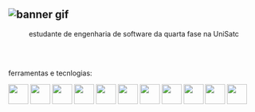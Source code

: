 ![banner gif](https://github.com/user-attachments/assets/47c9d599-94cc-428b-aef8-6b37c35b1606)
---
 <p align="center">estudante de engenharia de software da quarta fase na UniSatc<p/>

 <br/>
 <br/>

 <p>ferramentas e tecnlogias:<p/>

<img src="https://github.com/user-attachments/assets/89bc569f-796a-4c6d-9505-fa45138f91afd" height='40' border-radius='10px'/> 
<img src="https://github.com/user-attachments/assets/66a3d623-e5bb-42c6-8a12-d5e2ef14eead" height='40' border-radius='10px'/> 
<img src="https://github.com/user-attachments/assets/6b333d5f-79aa-44dc-bfeb-b88ddc6ac623" height='40' border-radius='10px'/> 
<img src="https://github.com/user-attachments/assets/39a4aab9-5dbe-4572-999c-1d76bbb20e35" height='40' border-radius='10px'/> 
<img src="https://github.com/user-attachments/assets/21504562-4ab3-4638-8512-f60435b0f418" height='40' border-radius='10px'/> 
<img src="https://github.com/user-attachments/assets/fd459a8e-a5a4-4566-ae79-d2015d049fe5" height='40' border-radius='10px'/> 

<img src="https://github.com/user-attachments/assets/99875b3d-af9e-43a2-af34-aebe139ab5a9" height='40' border-radius='10px'/> 
<img src="https://github.com/user-attachments/assets/f0617833-48fd-4fc4-a3d0-b763fc61f196" height='40' border-radius='10px'/> 
<img src="https://github.com/user-attachments/assets/4404873a-8730-4211-bc7e-a4e8ba6720f2" height='40' border-radius='10px'/> 
<img src="https://github.com/user-attachments/assets/543195a1-3d11-448f-8041-c6b3dea0223e" height='40' border-radius='10px'/> 
<img src="https://github.com/user-attachments/assets/a38d1d6d-ba1d-455c-8dd7-49807d8b8d82" height='40' border-radius='10px'/> 
